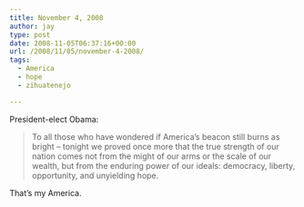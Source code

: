 ```yaml
---
title: November 4, 2008
author: jay
type: post
date: 2008-11-05T06:37:16+00:00
url: /2008/11/05/november-4-2008/
tags:
  - America
  - hope
  - zihuatenejo

---
```

President-elect Obama:

> To all those who have wondered if America’s beacon still burns as bright &#8211; tonight we proved once more that the true strength of our nation comes not from the might of our arms or the scale of our wealth, but from the enduring power of our ideals: democracy, liberty, opportunity, and unyielding hope.

That’s my America.